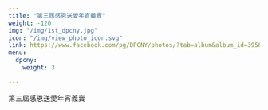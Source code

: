 ```yaml
---
title: "第三屆感恩送愛年宵義賣"
weight: -120
img: "/img/1st_dpcny.jpg"
icon: "/img/view_photo_icon.svg"
link: https://www.facebook.com/pg/DPCNY/photos/?tab=album&album_id=395887873819014
menu:
  dpcny:
    weight: 3

---
```

第三屆感恩送愛年宵義賣
